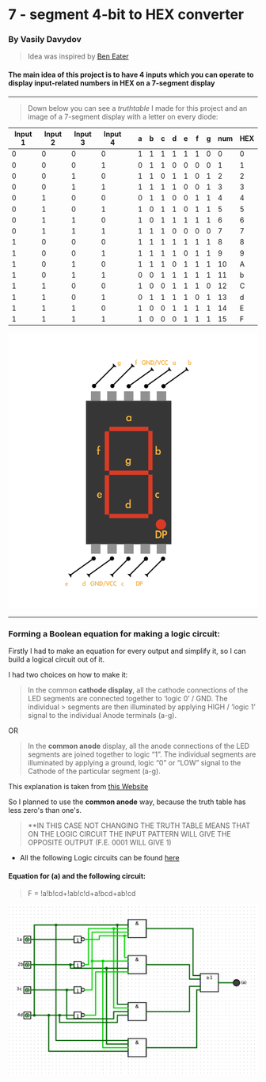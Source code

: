 # 7 - segment 4-bit to HEX converter

### By Vasily Davydov
> Idea was inspired by [Ben Eater](https://github.com/beneater) 

#### The main idea of this project is to have 4 inputs which you can operate to display input-related numbers in HEX on a 7-segment display
***
> Down below you can see a *truthtable* I made for this project and an image of a 7-segment display with a letter on every diode:


| Input 1 | Input 2 | Input 3 | Input 4 |   | a | b | c | d | e | f | g | num | HEX |
|---------|---------|---------|---------|---|---|---|---|---|---|---|---|-----|-----|
| 0       | 0       | 0       | 0       |   | 1 | 1 | 1 | 1 | 1 | 1 | 0 | 0   | 0   |
| 0       | 0       | 0       | 1       |   | 0 | 1 | 1 | 0 | 0 | 0 | 0 | 1   | 1   |
| 0       | 0       | 1       | 0       |   | 1 | 1 | 0 | 1 | 1 | 0 | 1 | 2   | 2   |
| 0       | 0       | 1       | 1       |   | 1 | 1 | 1 | 1 | 0 | 0 | 1 | 3   | 3   |
| 0       | 1       | 0       | 0       |   | 0 | 1 | 1 | 0 | 0 | 1 | 1 | 4   | 4   |
| 0       | 1       | 0       | 1       |   | 1 | 0 | 1 | 1 | 0 | 1 | 1 | 5   | 5   |
| 0       | 1       | 1       | 0       |   | 1 | 0 | 1 | 1 | 1 | 1 | 1 | 6   | 6   |
| 0       | 1       | 1       | 1       |   | 1 | 1 | 1 | 0 | 0 | 0 | 0 | 7   | 7   |
| 1       | 0       | 0       | 0       |   | 1 | 1 | 1 | 1 | 1 | 1 | 1 | 8   | 8   |
| 1       | 0       | 0       | 1       |   | 1 | 1 | 1 | 1 | 0 | 1 | 1 | 9   | 9   |
| 1       | 0       | 1       | 0       |   | 1 | 1 | 1 | 0 | 1 | 1 | 1 | 10  | A   |
| 1       | 0       | 1       | 1       |   | 0 | 0 | 1 | 1 | 1 | 1 | 1 | 11  | b   |
| 1       | 1       | 0       | 0       |   | 1 | 0 | 0 | 1 | 1 | 1 | 0 | 12  | C   |
| 1       | 1       | 0       | 1       |   | 0 | 1 | 1 | 1 | 1 | 0 | 1 | 13  | d   |
| 1       | 1       | 1       | 0       |   | 1 | 0 | 0 | 1 | 1 | 1 | 1 | 14  | E   |
| 1       | 1       | 1       | 1       |   | 1 | 0 | 0 | 0 | 1 | 1 | 1 | 15  | F   |


![Segment](7-segment.png)
***
### Forming a Boolean equation for making a logic circuit:

Firstly I had to make an equation for every output and simplify it, so I can build a logical circuit out of it. 

I had two choices on how to make it:

> In the common **cathode display**, all the cathode connections of the LED segments are connected together to ‘logic 0’ / GND. The individual > segments are then illuminated by applying HIGH / ’logic 1’ signal to the individual Anode terminals (a-g).

OR

> In the **common anode** display, all the anode connections of the LED segments are joined together to logic “1”. The individual segments are
> illuminated by applying a ground, logic “0” or “LOW” signal to the Cathode of the particular segment (a-g).

This explanation is taken from [this Website](https://lastminuteengineers.com/seven-segment-arduino-tutorial/)

So I planned to use the **common anode** way, because the truth table has less zero's than one's.
> **IN THIS CASE NOT CHANGING THE TRUTH TABLE MEANS THAT ON THE LOGIC CIRCUIT THE INPUT PATTERN WILL GIVE THE OPPOSITE OUTPUT (F.E. 0001 WILL GIVE 1)

- All the following Logic circuits can be found [here](LogicCircuits)

#### Equation for (a) and the following circuit:

> F = !a!b!cd+!ab!c!d+a!bcd+ab!cd

![aLogic](LogicCircuits/Pictures/aLogic.png)
